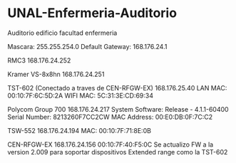 # UNAL-Enfermeria-Auditorio
Auditorio edificio facultad enfermeria

Mascara: 255.255.254.0
Default Gateway: 168.176.24.1

RMC3
168.176.24.252

Kramer VS-8x8hn
168.176.24.251

TST-602 (Conectado a traves de CEN-RFGW-EX)
168.176.25.40
LAN MAC: 00:10:7F:6C:5D:2A
WIFI MAC: 5C:31:3E:CD:69:34

Polycom Group 700
168.176.24.217
System Software: Release - 4.1.1-60400
Serial Number: 8213260F7CC2CW
MAC Address: 00:E0:DB:0F:7C:C2

TSW-552
168.176.24.194
MAC: 00:10:7F:71:8E:0B

CEN-RFGW-EX
168.176.24.156
00:10:7F:40:F5:0C
Se actualizo FW a la version 2.009 para soportar dispositivos Extended range como la TST-602